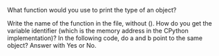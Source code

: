 What function would you use to print the type of an object?

Write the name of the function in the file, without ().
How do you get the variable identifier (which is the memory address in the CPython implementation)?
In the following code, do a and b point to the same object? Answer with Yes or No.
